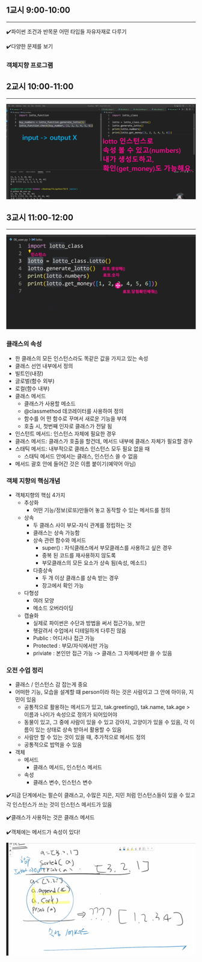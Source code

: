 ## 1교시 9:00-10:00

---

✔️파이썬 조건과 반목문 어떤 타입들 자유자재로 다루기  

✔️다양한 문제를 보기 

### 객체지향 프로그램



## 2교시 10:00-11:00

---



![image-20220720105147406](0720_python_7.assets/image-20220720105147406.png)





## 3교시 11:00-12:00

---

![image-20220720110725498](0720_python_7.assets/image-20220720110725498.png)



### 클래스의 속성

* 한 클래스의 모든 인스턴스라도 똑같은 값을 가지고 있는 속성
* 클래스 선언 내부에서 정의 
* 빌트인(내장)
* 글로벌(함수 외부)
* 로컬(함수 내부)
* 클래스 메서드 
  * 클래스가 사용할 메소드
  * @classmethod 데코레이터를 사용하여 정의 
  * 함수를 어 떤 함수로 꾸며서 새로운 기능을 부여
  * 호출 시, 첫번째 인자로 클래스가 전달 됨
* 인스턴트 메서드: 인스턴스 자체에 필요한 경우
* 클래스 메서드: 클래스가 호출을 할건데, 메서드 내부에 클래스 자체가 필요할 경우 
* 스태틱 메서드: 내부적으로 클래스 인스턴스 모두 필요 없을 때 
  * 스태틱 메서드 안에서는 클래스, 인스턴스 쓸 수 없음
* 메서드 괄호 안에 들어간 것은 이름 붙이기(예약어 아님)



### 객체 지향의 핵심개념

* 객체지향의 핵심 4가지
  * 추상화
    * 어떤 기능/정보(로또)만들어 놓고 동작할 수 있는 메서드를 정의 
  * 상속
    * 두 클래스 사이 부모-자식 관계를 정립하는 것
    * 클래스는 상속 가능함
    * 상속 관련 함수와 메서드
      * super() : 자식클래스에서 부모클래스를 사용하고 싶은 경우 
      * 중복 된 코드를 재사용하지 않도록
      * 부모클래스의 모든 요소가 상속 됨(속성, 메소드)
    * 다중상속
      * 두 개 이상 클래스를 상속 받는 경우
      * 장고에서 확인 가능
  * 다형성
    * 여러 모양
    * 메소드 오버라이딩
  * 캡슐화
    * 실제로 파이썬은 수단과 방법을 써서 접근가능, 보안
    * 헷갈려서 수업에서 디테일하게 다루진 않음
    * Public : 어디서나 접근 가능
    * Protected : 부모/자식에서만 가능
    * priviate : 본인만 접근 가능 -> 클래스 그 자체에서만 쓸 수 있음



### 오전 수업 정리

* 클래스 / 인스턴스 감 잡는게 중요
* 어떠한 기능, 모습을 설계할 떄 person이라 하는 것은 사람이고 그 안에 아이유, 지민이 있음
  * 공통적으로 활용하는 메서드가 있고, tak.greeting(), tak.name, tak.age > 이름과 나이가 속성으로 정의가 되어있어야
  * 동물이 있고, 그 중에 사람이 있을 수 있고 강아지, 고양이가 있을 수 있음, 각 이름이 있는 상태로 상속 받아서 활용할 수 있음
  * 사람만 할 수 있는 것이 있을 때, 추가적으로 메서드 정의 
  * 공통적으로 밥먹을 수 있음
* 객체
  * 메서드
    * 클래스 메서드, 인스턴스 메서드
  * 속성
    * 클래스 변수, 인스턴스 변수

✔️지금 단계에서는 펄슨이 클래스고, 수많은 지은, 지민 처럼 인스턴스들이 있을 수 있고 각 인스턴스가 쓰는 것이 인스턴스 메서드가 있음 

✔️클래스가 사용하는 것은 클래스 메서드

✔️객체에는 메서드가 속성이 있다! 

![image-20220720120357203](0720_python_7.assets/image-20220720120357203.png)




